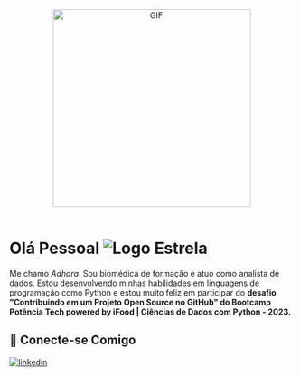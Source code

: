 <div align="center">
<img align="center" height="350px" width="350px" alt="GIF" src="https://wollen.org/blog/wp-content/uploads/2021/04/hello_world_title3.gif"/>
 </div>
<br />

# Olá Pessoal  ![Logo Estrela](https://icons.iconarchive.com/icons/psdblast/flat-christmas/48/star-icon.png)

Me chamo _Adhara_. Sou biomédica de formação e atuo como analista de dados.
Estou desenvolvendo minhas habilidades em linguagens de programação como Python e estou muito feliz em participar do **desafio "Contribuindo em um Projeto Open Source no GitHub" do Bootcamp Potência Tech powered by iFood | Ciências de Dados com Python - 2023.**


## 🔗 Conecte-se Comigo

[![linkedin](https://img.shields.io/badge/linkedin-0A66C2?style=for-the-badge&logo=linkedin&logoColor=white)](https://www.linkedin.com/in/adihara/)

